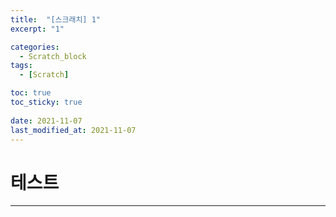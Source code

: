 ```yaml
---
title:  "[스크래치] 1"
excerpt: "1"

categories:
  - Scratch_block
tags:
  - [Scratch]

toc: true
toc_sticky: true
 
date: 2021-11-07
last_modified_at: 2021-11-07
---
```


# 테스트


---